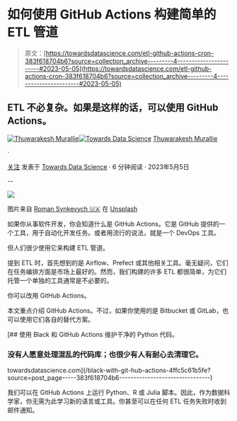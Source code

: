 # 如何使用 GitHub Actions 构建简单的 ETL 管道

> 原文：[https://towardsdatascience.com/etl-github-actions-cron-383f618704b6?source=collection_archive---------4-----------------------#2023-05-05](https://towardsdatascience.com/etl-github-actions-cron-383f618704b6?source=collection_archive---------4-----------------------#2023-05-05)

## ETL 不必复杂。如果是这样的话，可以使用 GitHub Actions。

[](https://thuwarakesh.medium.com/?source=post_page-----383f618704b6--------------------------------)[![Thuwarakesh Murallie](../Images/44f1a14a899426592bbd8c7f73ce169d.png)](https://thuwarakesh.medium.com/?source=post_page-----383f618704b6--------------------------------)[](https://towardsdatascience.com/?source=post_page-----383f618704b6--------------------------------)[![Towards Data Science](../Images/a6ff2676ffcc0c7aad8aaf1d79379785.png)](https://towardsdatascience.com/?source=post_page-----383f618704b6--------------------------------) [Thuwarakesh Murallie](https://thuwarakesh.medium.com/?source=post_page-----383f618704b6--------------------------------)

·

[关注](https://medium.com/m/signin?actionUrl=https%3A%2F%2Fmedium.com%2F_%2Fsubscribe%2Fuser%2F93ce19993bef&operation=register&redirect=https%3A%2F%2Ftowardsdatascience.com%2Fetl-github-actions-cron-383f618704b6&user=Thuwarakesh+Murallie&userId=93ce19993bef&source=post_page-93ce19993bef----383f618704b6---------------------post_header-----------) 发表于 [Towards Data Science](https://towardsdatascience.com/?source=post_page-----383f618704b6--------------------------------) · 6 分钟阅读 · 2023年5月5日[](https://medium.com/m/signin?actionUrl=https%3A%2F%2Fmedium.com%2F_%2Fvote%2Ftowards-data-science%2F383f618704b6&operation=register&redirect=https%3A%2F%2Ftowardsdatascience.com%2Fetl-github-actions-cron-383f618704b6&user=Thuwarakesh+Murallie&userId=93ce19993bef&source=-----383f618704b6---------------------clap_footer-----------)

--

[](https://medium.com/m/signin?actionUrl=https%3A%2F%2Fmedium.com%2F_%2Fbookmark%2Fp%2F383f618704b6&operation=register&redirect=https%3A%2F%2Ftowardsdatascience.com%2Fetl-github-actions-cron-383f618704b6&source=-----383f618704b6---------------------bookmark_footer-----------)![](../Images/a24a64f85f7450f2509f91f3562ef550.png)

图片来自 [Roman Synkevych 🇺🇦](https://unsplash.com/@synkevych?utm_source=medium&utm_medium=referral) 在 [Unsplash](https://unsplash.com/?utm_source=medium&utm_medium=referral)

如果你从事软件开发，你会知道什么是 GitHub Actions。它是 GitHub 提供的一个工具，用于自动化开发任务。或者用流行的说法，就是一个 DevOps 工具。

但人们很少使用它来构建 ETL 管道。

提到 ETL 时，首先想到的是 Airflow、Prefect 或其他相关工具。毫无疑问，它们在任务编排方面是市场上最好的。然而，我们构建的许多 ETL 都很简单，为它们托管一个单独的工具通常是不必要的。

你可以改用 GitHub Actions。

本文重点介绍 GitHub Actions。不过，如果你使用的是 Bitbucket 或 GitLab，也可以使用它们各自的替代方案。

[](/black-with-git-hub-actions-4ffc5c61b5fe?source=post_page-----383f618704b6--------------------------------) [## 使用 Black 和 GitHub Actions 维护干净的 Python 代码。

### 没有人愿意处理混乱的代码库；也很少有人有耐心去清理它。

towardsdatascience.com](/black-with-git-hub-actions-4ffc5c61b5fe?source=post_page-----383f618704b6--------------------------------)

我们可以在 GitHub Actions 上运行 Python、R 或 Julia 脚本。因此，作为数据科学家，你无需为此学习新的语言或工具。你甚至可以在任何 ETL 任务失败时收到邮件通知。
